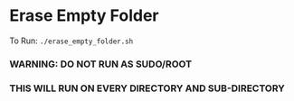 # Erase Empty Folder

To Run: `./erase_empty_folder.sh`

### WARNING: DO NOT RUN AS SUDO/ROOT
### THIS WILL RUN ON EVERY DIRECTORY AND SUB-DIRECTORY
